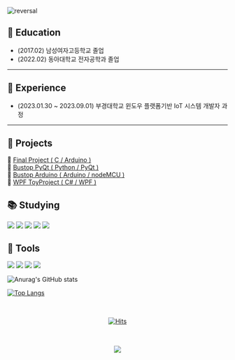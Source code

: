 ![reversal](https://capsule-render.vercel.app/api?type=waving&color=D3EBC6&height=150&text=Welcome%20to%20sso-o22%20Git%20💚&fontColor=B7B8B6&animation=twinkling&fontSize=40&fontAlign=32&fontAlignY=30&stroke=000000&strokeWidth=1)

## 🏫 Education
* (2017.02) 남성여자고등학교 졸업<br>
* (2022.02) 동아대학교 전자공학과 졸업<br>

 --------------------
## 📓 Experience
* (2023.01.30 ~ 2023.09.01) 부경대학교 윈도우 플랫폼기반 IoT 시스템 개발자 과정 <br>

 --------------------
## 📝 Projects
 📌 [Final Project ( C / Arduino )](https://github.com/ZZO-ZHO/final_project)<br>
 📌 [Bustop PyQt ( Python / PyQt )](https://github.com/PKNU-IOT3/bustop_PyQT)<br>
 📌 [Bustop Arduino ( Arduino / nodeMCU )](https://github.com/PKNU-IOT3/bustop_Arduino)<br>
 📌 [WPF ToyProject ( C# / WPF )](https://github.com/ZZO-ZHO/pknu-wpf-2023)<br>




<h2>📚 Studying</h2>
<img src="https://img.shields.io/badge/Python-3776AB?style=flat-square&logo=Python&logoColor=white">     
<img src="https://img.shields.io/badge/C-A8B9CC?style=flat-square&logo=C&logoColor=white">   
<img src="https://img.shields.io/badge/c++-00599C?style=flat-square&logo=cplusplus&logoColor=white"> 
<img src="https://img.shields.io/badge/csharp-239120?style=flat-square&logo=csharp&logoColor=white">
<img src="https://img.shields.io/badge/MySQL-4479A1?style=flat-square&logo=MySQL&logoColor=white">

<h2>🔨 Tools</h2>
<img src="https://img.shields.io/badge/GitHub-181717?style=flat-square&logo=GitHub&logoColor=white">
<img src="https://img.shields.io/badge/VSCode-007ACC?style=flat-square&logo=VisualStudioCode&logoColor=white">
<img src="https://img.shields.io/badge/visualstudio-5C2D91?style=flat-square&logo=visualstudio&logoColor=white">
<img src="https://img.shields.io/badge/Notion-000000?style=flat-square&logo=Notion&logoColor=white">
  

  
![Anurag's GitHub stats](https://github-readme-stats.vercel.app/api?username=sso-o22&theme=gruvbox&show_icons=true)<br>
  

  
[![Top Langs](https://github-readme-stats.vercel.app/api/top-langs/?username=sso-o22&layout=compact&theme=gruvbox)](https://github.com/sso-o22/github-readme-stats)<br><br><br></div>

<div align="center">
  
[![Hits](https://hits.seeyoufarm.com/api/count/incr/badge.svg?url=https%3A%2F%2Fgithub.com%2Fsso-o22&count_bg=%2379C83D&title_bg=%23555555&icon=&icon_color=%23E7E7E7&title=hits&edge_flat=false)](https://hits.seeyoufarm.com)<br><br><br>
  
</div>
<div align="center">
  
<img src="https://capsule-render.vercel.app/api?type=waving&color=D3EBC6&height=150&section=footer" />
  
</div>
